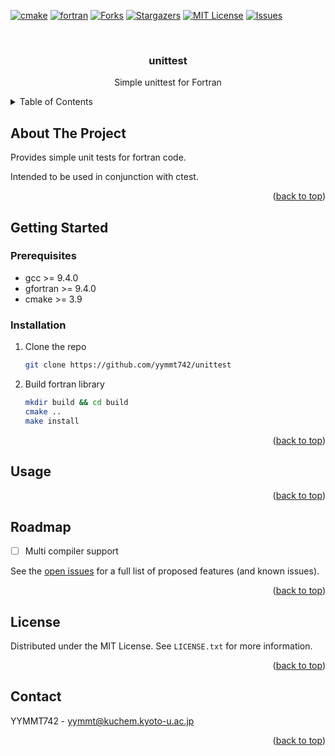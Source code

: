 <a name="readme-top"></a>

[![cmake][cmake]][cmake-url]
[![fortran][fortran-shield]][fortran-url]
[![Forks][forks-shield]][forks-url]
[![Stargazers][stars-shield]][stars-url]
[![MIT License][license-shield]][license-url]
[![Issues][issues-shield]][issues-url]

<!-- PROJECT LOGO -->
<br />
<div align="center">
<h3 align="center">unittest</h3>
  <p align="center">
    Simple unittest for Fortran
  </p>
</div>

<!-- TABLE OF CONTENTS -->
<details>
  <summary>Table of Contents</summary>
  <ol>
    <li>
      <a href="#about-the-project">About The Project</a>
    </li>
    <li>
      <a href="#getting-started">Getting Started</a>
      <ul>
        <li><a href="#prerequisites">Prerequisites</a></li>
        <li><a href="#installation">Installation</a></li>
      </ul>
    </li>
    <li><a href="#usage">Usage</a></li>
    <li><a href="#roadmap">Roadmap</a></li>
    <li><a href="#license">License</a></li>
    <li><a href="#contact">Contact</a></li>
  </ol>
</details>

## About The Project

<!--
[![Product Name Screen Shot][product-screenshot]](https://yymmt742.github.io/unittest)
 -->

Provides simple unit tests for fortran code.

Intended to be used in conjunction with ctest.

<!--
[api-reference](https://yymmt742.github.io/unittest)
 -->

<p align="right">(<a href="#readme-top">back to top</a>)</p>


<!-- GETTING STARTED -->
## Getting Started
### Prerequisites

* gcc >= 9.4.0
* gfortran >= 9.4.0
* cmake >= 3.9

### Installation

1. Clone the repo
   ```sh
   git clone https://github.com/yymmt742/unittest
   ```
2. Build fortran library
   ```sh
   mkdir build && cd build
   cmake ..
   make install
   ```

<p align="right">(<a href="#readme-top">back to top</a>)</p>

<!-- USAGE EXAMPLES -->
## Usage

<p align="right">(<a href="#readme-top">back to top</a>)</p>

<!-- ROADMAP -->
## Roadmap

- [ ] Multi compiler support

See the [open issues](https://github.com/yymmt742/unittest/issues) for a full list of proposed features (and known issues).

<p align="right">(<a href="#readme-top">back to top</a>)</p>


<!-- LICENSE -->
## License

Distributed under the MIT License. See `LICENSE.txt` for more information.

<p align="right">(<a href="#readme-top">back to top</a>)</p>



<!-- CONTACT -->
## Contact

YYMMT742 - yymmt@kuchem.kyoto-u.ac.jp

<p align="right">(<a href="#readme-top">back to top</a>)</p>



<!-- MARKDOWN LINKS & IMAGES -->
<!-- https://www.markdownguide.org/basic-syntax/#reference-style-links -->
[contributors-shield]: https://img.shields.io/github/contributors/yymmt742/unittest.svg?style=for-the-badge
[contributors-url]: https://github.com/yymmt742/unittest/graphs/contributors
[forks-shield]: https://img.shields.io/github/forks/yymmt742/unittest.svg?style=for-the-badge
[forks-url]: https://github.com/yymmt742/unittest/network/members
[stars-shield]: https://img.shields.io/github/stars/yymmt742/unittest.svg?style=for-the-badge
[stars-url]: https://github.com/yymmt742/unittest/stargazers
[issues-shield]: https://img.shields.io/github/issues/yymmt742/unittest.svg?style=for-the-badge
[issues-url]: https://github.com/yymmt742/unittest/issues
[license-shield]: https://img.shields.io/github/license/yymmt742/unittest.svg?style=for-the-badge
[license-url]: https://github.com/yymmt742/unittest/blob/master/LICENSE.txt
<!-- [product-screenshot]: images/screenshot.png -->
[cmake]: https://img.shields.io/badge/Cmake-064F8C?style=for-the-badge&logo=cmake&logoColor=EEEEEE
[cmake-url]: https://cmake.org/
[fortran-shield]: https://img.shields.io/badge/Fortran-734F96?style=for-the-badge&logo=fortran&logoColor=FFFFFF
[fortran-url]: https://fortran-lang.org/

